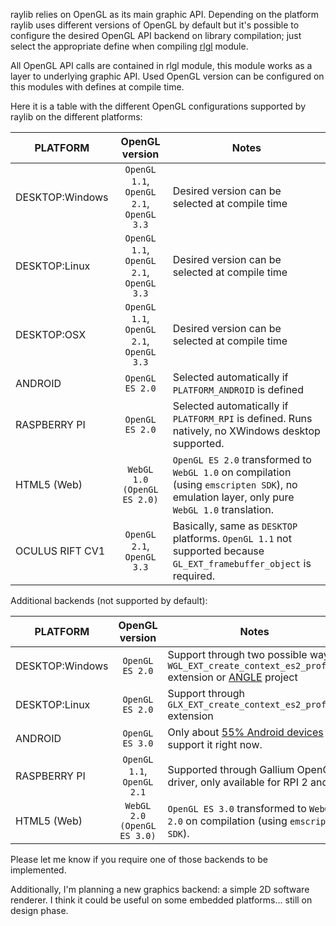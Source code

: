 raylib relies on OpenGL as its main graphic API. Depending on the platform raylib uses different versions of OpenGL by default but it's possible to configure the desired OpenGL API backend on library compilation; just select the appropriate define when compiling [rlgl]() module.

All OpenGL API calls are contained in rlgl module, this module works as a layer to underlying graphic API. Used OpenGL version can be configured on this modules with defines at compile time.

Here it is a table with the different OpenGL configurations supported by raylib on the different platforms:

PLATFORM | OpenGL version | Notes
--- | :---: | ---
DESKTOP:Windows | `OpenGL 1.1`, `OpenGL 2.1`, `OpenGL 3.3` | Desired version can be selected at compile time
DESKTOP:Linux | `OpenGL 1.1`, `OpenGL 2.1`, `OpenGL 3.3` | Desired version can be selected at compile time
DESKTOP:OSX | `OpenGL 1.1`, `OpenGL 2.1`, `OpenGL 3.3` | Desired version can be selected at compile time
ANDROID| `OpenGL ES 2.0` | Selected automatically if `PLATFORM_ANDROID` is defined
RASPBERRY PI | `OpenGL ES 2.0` | Selected automatically if `PLATFORM_RPI` is defined. Runs natively, no XWindows desktop supported.
HTML5 (Web) | `WebGL 1.0 (OpenGL ES 2.0)` | `OpenGL ES 2.0` transformed to `WebGL 1.0` on compilation (using `emscripten SDK`), no emulation layer, only pure `WebGL 1.0` translation.
OCULUS RIFT CV1 | `OpenGL 2.1`, `OpenGL 3.3` | Basically, same as `DESKTOP` platforms. `OpenGL 1.1` not supported because `GL_EXT_framebuffer_object` is required.

Additional backends (not supported by default): 

PLATFORM | OpenGL version | Notes
--- | :---: | ---
DESKTOP:Windows | `OpenGL ES 2.0` | Support through two possible ways: `WGL_EXT_create_context_es2_profile` extension or [ANGLE]() project
DESKTOP:Linux | `OpenGL ES 2.0` | Support through `GLX_EXT_create_context_es2_profile` extension
ANDROID | `OpenGL ES 3.0` | Only about [55% Android devices](https://developer.android.com/about/dashboards/index.html) support it right now.
RASPBERRY PI | `OpenGL 1.1`, `OpenGL 2.1` | Supported through Gallium OpenGL driver, only available for RPI 2 and 3
HTML5 (Web) | `WebGL 2.0 (OpenGL ES 3.0)` | `OpenGL ES 3.0` transformed to `WebGL 2.0` on compilation (using `emscripten SDK`).

Please let me know if you require one of those backends to be implemented.

Additionally, I'm planning a new graphics backend: a simple 2D software renderer. I think it could be useful on some embedded platforms... still on design phase.

